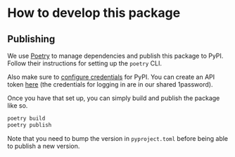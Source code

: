 # How to develop this package

## Publishing

We use [Poetry](https://python-poetry.org) to manage dependencies and publish this package to PyPI. Follow their instructions for setting up the `poetry` CLI.

Also make sure to [configure credentials](https://python-poetry.org) for PyPI. You can create an API token [here](https://pypi.org/manage/account/) (the credentials for logging in are in our shared 1password).

Once you have that set up, you can simply build and publish the package like so.

```sh
poetry build
poetry publish
```

Note that you need to bump the version in `pyproject.toml` before being able to publish a new version.
